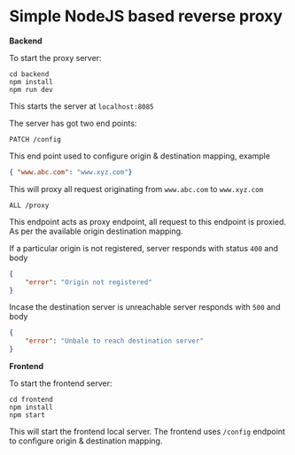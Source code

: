 # Simple NodeJS based reverse proxy

**Backend**

To start the proxy server:
```
cd backend
npm install
npm run dev
```

This starts the server at `localhost:8085`

The server has got two end points:

`PATCH /config`

This end point used to configure origin & destination mapping, example

```JSON
{ "www.abc.com": "www.xyz.com"}
````

This will proxy all request originating from `www.abc.com` to `www.xyz.com`


`ALL /proxy`

This endpoint acts as proxy endpoint, all request to this endpoint is proxied. As per the available origin destination mapping.

If a particular origin is not registered, server responds with status `400` and body
```JSON
{
    "error": "Origin not registered"
}
```
Incase the destination server is unreachable server responds with `500` and body
```JSON
{
    "error": "Unbale to reach destination server"
}
```

**Frontend**

To start the frontend server:
```
cd frontend
npm install
npm start
```
This will start the frontend local server. The frontend uses `/config` endpoint to configure origin & destination mapping.